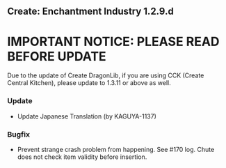## Create: Enchantment Industry 1.2.9.d

# **IMPORTANT NOTICE**: PLEASE READ BEFORE UPDATE
Due to the update of Create DragonLib, if you are using CCK (Create Central Kitchen), please update to 1.3.11 or above as well.

### Update
- Update Japanese Translation (by KAGUYA-1137)

### Bugfix
- Prevent strange crash problem from happening. See #170 log. Chute does not check item validity before insertion.